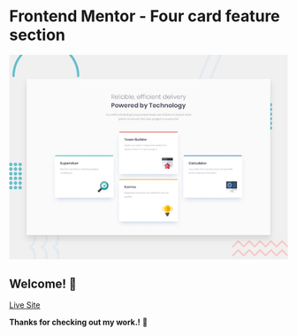 # Frontend Mentor - Four card feature section

![Design preview for the Four card feature section coding challenge](./design/desktop-preview.jpg)

## Welcome! 👋

[Live Site](https://a2uuz.github.io/four-card-feature/)

**Thanks for checking out my work.!** 🚀
